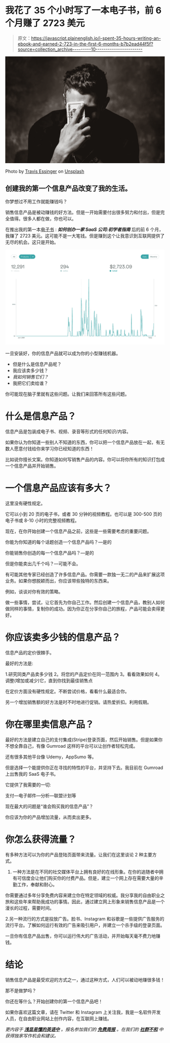 # 我花了 35 个小时写了一本电子书，前 6 个月赚了 2723 美元

> 原文：<https://javascript.plainenglish.io/i-spent-35-hours-writing-an-ebook-and-earned-2-723-in-the-first-6-months-b7b2ead44f5f?source=collection_archive---------10----------------------->

![](img/aa8ef8f71627c77bc4f0928fc2fb4ff2.png)

Photo by [Travis Essinger](https://unsplash.com/@travisessinger?utm_source=medium&utm_medium=referral) on [Unsplash](https://unsplash.com/?utm_source=medium&utm_medium=referral)

## 创建我的第一个信息产品改变了我的生活。

你梦想过不用工作就能赚钱吗？

销售信息产品是被动赚钱的好方法。但是一开始需要付出很多努力和付出，但是完全值得。很多人都在做，你也可以。

在推出我的第一本[电子书](https://sunilkumarc.gumroad.com/l/kgtSS) : ***如何创办一家 SaaS 公司:初学者指南*** 后的前 6 个月，我赚了 2723 美元。这可能不是一大笔钱。但是赚到这个让我意识到互联网提供了无尽的机会。这只是开始。

![](img/4041eaaafc8779acc1ad2a37b40da926.png)

一旦安装好，你的信息产品就可以成为你的小型赚钱机器。

*   但是什么是信息产品呢？
*   我应该卖多少钱？
*   *我如何销售它们？*
*   我把它们卖给谁？

你可能现在脑子里就有这些问题。让我们来回答所有这些问题。

# 什么是信息产品？

信息产品是包装成电子书、视频、录音等形式的任何知识/内容。

如果你认为你知道一些别人不知道的东西，你可以把一个信息产品放在一起，有无数人愿意付钱给你来学习你已经知道的东西！

比如说你擅长文案。你知道如何写销售产品的内容。你可以将你所有的知识打包成一个信息产品并开始销售。

# 一个信息产品应该有多大？

这里没有硬性规定。

它可以小到 20 页的电子书，或者 30 分钟的视频教程。也可以是 300-500 页的电子书或 8-10 小时的完整视频教程。

现在，在你开始创建一个信息产品之前，这些是一些需要考虑的重要问题。

你能为你知道的每个话题创造一个信息产品吗？—是的

你能销售你创造的每一个信息产品吗？—是的

但是你能卖出几千个吗？—可能不会。

有可能其他专家已经创造了许多信息产品。你需要一款独一无二的产品来扩展这项业务。如果你想脱颖而出，你应该带些独特的东西来。

例如，谈谈对你有效的策略。

做一些事情，尝试，让它首先为你自己工作。然后创建一个信息产品，教别人如何做同样的事情，复制你的成功。因为你正在分享你自己的旅程，产品可能会卖得更好。

# 你应该卖多少钱的信息产品？

信息产品的定价很棘手。

最好的方法是:

1.研究同类产品卖多少钱
2。将您的产品定价在同一范围内
3。看看效果如何
4。调整(增加或减少)它，直到你找到最佳销售点

在定价方面没有硬性规定。不断尝试价格，看看什么最适合你。

另一个增加销售额的好方法是时不时地进行促销。请热爱折扣。利用假期。

# 你在哪里卖信息产品？

最好的方法是建立自己的支付集成(Stripe)登录页面，然后开始销售。但是如果你不想全靠自己，有像 Gumroad 这样的平台可以让创作者轻松完成。

还有很多其他平台像 Udemy，AppSumo 等。

但是选择一个能提供你正在寻找的特性的平台，并坚持下去。我目前在 Gumroad 上出售我的 SaaS 电子书。

它提供了我需要的一切:

支付—电子邮件—分析—联盟计划等

现在最大的问题是“谁会购买我的信息产品”？

你应该为你的产品增加流量，从而卖出更多。

# 你怎么获得流量？

有多种方法可以为你的产品登陆页面带来流量。让我们在这里谈论 2 种主要方式。

1.  一种方法是在不同的社交媒体平台上拥有良好的在线形象。在你的追随者中拥有可信度会让他们购买你的付费产品。但是，建立一个网上存在需要大量的辛勤工作，奉献和耐心。

你需要通过多年分享免费内容来建立你在特定领域的权威。我分享我的自由职业之旅和这些年来帮助我成功的事情。因此，通过建立网上形象来销售信息产品是一个漫长的过程，需要时间。

2.另一种流行的方式是投放广告。脸书、Instagram 和谷歌是一些提供广告服务的流行平台。了解如何运行有效的广告来吸引用户，并建立一个杀手级的登录页面。

一旦你有信息产品出售，你可以运行伟大的广告活动，并开始每天毫不费力地赚钱。

# 结论

销售信息产品是最受欢迎的方式之一，通过这种方式，人们可以被动地赚很多钱！

那不是做梦吗？

你还在等什么？开始创建你的第一个信息产品吧！

如果你喜欢这篇文章，请在 Twitter 和 Instagram 上关注我，我是一名软件开发人员，在自由职业网站上创作内容，在互联网上赚钱。

*更内容于* [***浅显易懂的英语中***](http://plainenglish.io/) *。报名参加我们的* [***免费周报***](http://newsletter.plainenglish.io/) *。在我们的* [***社群不和***](https://discord.gg/GtDtUAvyhW) *中获得独家写作机会和建议。*